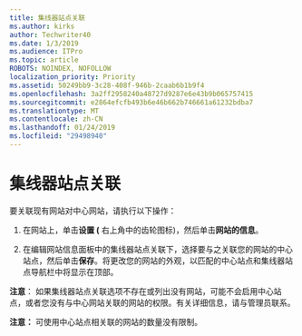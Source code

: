 ```yaml
---
title: 集线器站点关联
ms.author: kirks
author: Techwriter40
ms.date: 1/3/2019
ms.audience: ITPro
ms.topic: article
ROBOTS: NOINDEX, NOFOLLOW
localization_priority: Priority
ms.assetid: 50249bb9-3c28-408f-946b-2caab6b1b9f4
ms.openlocfilehash: 3a2ff2958240a48727d9287e6e43b9b065757415
ms.sourcegitcommit: e2864efcfb493b6e46b662b746661a61232bdba7
ms.translationtype: MT
ms.contentlocale: zh-CN
ms.lasthandoff: 01/24/2019
ms.locfileid: "29498940"
---
```

# <a name="associate-a-hub-site"></a>集线器站点关联

要关联现有网站对中心网站，请执行以下操作：
  
1. 在网站上，单击**设置 (** 右上角中的齿轮图标)，然后单击**网站的信息**。 
    
2. 在编辑网站信息面板中的集线器站点关联下，选择要与之关联您的网站的中心站点，然后单击**保存**。将更改您的网站的外观，以匹配的中心站点和集线器站点导航栏中将显示在顶部。 
    
 **注意**： 如果集线器站点关联选项不存在或列出没有网站，可能不会启用中心站点，或者您没有与中心网站关联的网站的权限。有关详细信息，请与管理员联系。 
  
 **注意：** 可使用中心站点相关联的网站的数量没有限制。 
  


